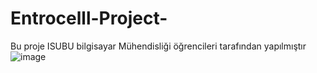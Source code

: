 # Entrocelll-Project-
Bu proje ISUBU bilgisayar Mühendisliği öğrencileri tarafından yapılmıştır 
![image](https://github.com/ili0420/Entrocelll-Project-/assets/128937269/8e3b016d-b0ef-4187-9f3a-c53a5eaf93d0)
